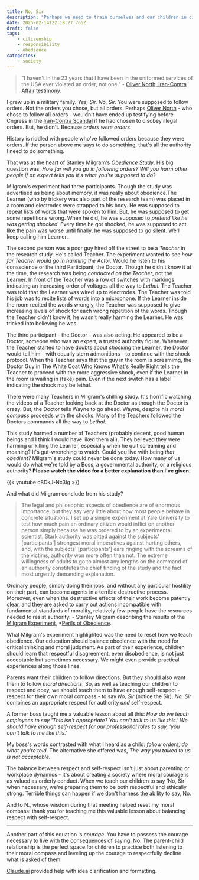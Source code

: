 ```yaml
---
title: No, Sir
description: "Perhaps we need to train ourselves and our children in civil disobedience."
date: 2025-02-14T22:18:27.765Z
draft: false
tags:
    - citizenship
    - responsibility
    - obedience
categories:
    - society
---
```

>  "I haven't in the 23 years that I have been in the uniformed services of the USA ever violated an order, not one." - [Oliver North, Iran-Contra Affair testimony](https://digitalrepository.unm.edu/cgi/viewcontent.cgi?article=1789&context=noticen). 

I grew up in a military family. *Yes, Sir. No, Sir.* You were supposed to follow orders. Not the orders you chose, but all orders. Perhaps [Oliver North](https://en.wikipedia.org/wiki/Oliver_North) - who chose to follow all orders - wouldn't have ended up testifying before Cngress in the [Iran-Contra Scandal](https://en.wikipedia.org/wiki/Iran%E2%80%93Contra_affair) if he had chosen to disobey illegal orders. But, he didn't. Because *orders were orders*. 

History is riddled with people who've followed orders because they were orders. If the person above me says to do something, that's all the authority I need to do something. 

That was at the heart of Stanley Milgram's *[Obedience Study](https://en.wikipedia.org/wiki/Milgram_experiment)*. His big question was, *How far will you go in following orders? Will you harm other people if an expert tells you it's what you're supposed to do*? 

Milgram's experiment had three participants. Though the study was advertised as being about memory, it was really about obedience.The Learner (who by trickery was also part of the research team) was placed in a room and electrodes were strapped to his body. He was supposed to repeat lists of words that were spoken to him. But, he was supposed to get some repetitions wrong. When he did, he was supposed to *pretend like he was getting shocked*. Every time he got shocked, he was supposed to act like the pain was worse until finally, he was supposed to go silent. We'll keep calling him Learner. 

The second person was a poor guy hired off the street to be a *Teacher* in the research study. He's called Teacher. The experiment wanted to see *how far Teacher would go in harming the Actor.* Would he listen to his consscience or the third Participant, the Doctor. Though he didn't know it at the time, the research was being *conducted on the Teacher*, not the Learner. In front of the Teacher was a row of switches with markings indicating an increasing order of voltages all the way to *Lethal*. The Teacher was told that the Learner was wired up to electrodes. The Teacher was told his job was to recite lists of words into a microphone. If the Learner inside the room recited the words wrongly, the Teacher was supposed to give increasing levels of shock for each wrong repetition of the words. Though the Teacher didn't know it, he wasn't really harming the Learner. He was tricked into believing he was. 


The third participant - the Doctor - was also acting. He appeared to be a Doctor, someone who was an expert, a trusted authority figure. Whenever the Teacher started to have doubts about *shocking* the Learner, the Doctor would tell him - with equally stern admonitions - to continue with the shock protocol.  When the Teacher says that the guy in the room is screamimg, the Doctor Guy in The White Coat Who Knows What's Really Right tells the Teacher to proceed with the more aggressive shock, even if the Learner in the room is wailing in (fake) pain. Even if the next switch has a label indicating the shock may be lethal. 

There were many Teachers in Milgram's chilling study. It's horrific watching the videos of a Teacher looking back at the Doctor as though the Doctor is crazy. But, the Doctor tells Wayne to go ahead. Wayne, despite his *moral compass* proceeds with the shocks. Many of the Teachers followed the Doctors commands all the way to *Lethal*. 

This study harmed a number of Teachers (probably decent, good human beings and I think I would have liked them all). They believed they were harming or killing the Learner, especially when he quit screaming and moaning? It's gut-wrenching to watch. Could you live with being *that obedient?* Milgram's study could never be done today. How many of us would do what we're told by a Boss, a governmental authority, or a religious authority? **Please watch the video for a better explanation than I've given**. 

{{< youtube cBDkJ-Nc3Ig >}}

And what did Milgram conclude from his study?

>    The legal and philosophic aspects of obedience are of enormous importance, but they say very little about how most people behave in concrete situations. I set up a simple experiment at Yale University to test how much pain an ordinary citizen would inflict on another person simply because he was ordered to by an experimental scientist. Stark authority was pitted against the subjects' [participants'] strongest moral imperatives against hurting others, and, with the subjects' [participants'] ears ringing with the screams of the victims, authority won more often than not. The extreme willingness of adults to go to almost any lengths on the command of an authority constitutes the chief finding of the study and the fact most urgently demanding explanation.

Ordinary people, simply doing their jobs, and without any particular hostility on their part, can become agents in a terrible destructive process. Moreover, even when the destructive effects of their work become patently clear, and they are asked to carry out actions incompatible with fundamental standards of morality, relatively few people have the resources needed to resist authority. - Stanley Milgram describing the results of the [Milgram Experiment](https://en.wikipedia.org/wiki/Milgram_experiment), *[Perils of Obedience](https://www.paulgraham.com/perils.html).

What Milgram's experiment highlighted was the need to reset how we teach obedience. Our education should balance obedience with the need for critical thinking and moral judgment. As part of their experience, children should learn that respectful disagreement, even disobedience, is not just acceptable but sometimes necessary. We might even provide practical experiences along those lines. 

Parents want their children to follow directions. But they should also want them to follow *moral directions*. So, as well as teaching our children to respect and obey, we should teach them to have enough self-respect - respect for their own moral compass - to say *No, Sir* (notice the Sir). *No, Sir* combines an appropriate respect for authority *and* self-respect. 

A former boss taught me a valuable lesson about all this: *How do we teach employees to say 'This isn't appropriate? You can't talk to us like this.' We should have enough self-respect for our professional roles to say, 'you can't talk to me like this.'*

My boss's words contrasted with what I heard as a child: *follow orders, do what you're told*. The alternative she offered was, *The way you talked to us is not acceptable.*

The balance between respect and self-respect isn't just about parenting or workplace dynamics - it's about creating a society where moral courage is as valued as orderly conduct. When we teach our children to say 'No, Sir' when necessary, we're preparing them to be both respectful and ethically strong. Terrible things can happen if we don't harness the ability to say, No. 

And to N., whose wisdom during that meeting helped reset my moral compass: thank you for teaching me this valuable lesson about balancing respect with self-respect.

---

Another part of this equation is *courage*. You have to possess the courage necessary to live with the consequences of saying, No. The parent-child relationship is the perfect space for children to practice both listening to their moral compass and leveling up the courage to respectfully decline what is asked of them. 

[Claude.ai](https://claude.ai) provided help with idea clarification and formatting. 

